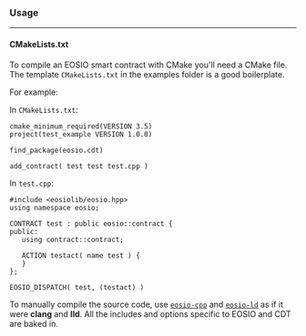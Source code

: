 
### Usage
---
#### CMakeLists.txt
To compile an EOSIO smart contract with CMake you'll need a CMake file. The template `CMakeLists.txt` in the examples folder is a good boilerplate.

For example:

In `CMakeLists.txt`:
```
cmake_minimum_required(VERSION 3.5)
project(test_example VERSION 1.0.0)

find_package(eosio.cdt)

add_contract( test test test.cpp )
```


In `test.cpp`:

```
#include <eosiolib/eosio.hpp>
using namespace eosio;

CONTRACT test : public eosio::contract {
public:
   using contract::contract;

   ACTION testact( name test ) {
   }
};

EOSIO_DISPATCH( test, (testact) )
```

To manually compile the source code, use [`eosio-cpp`](../tools/eosio-cpp.md) and [`eosio-ld`](../tools/eosio-ld.md) as if it were __clang__ and __lld__. All the includes and options specific to EOSIO and CDT are baked in.
